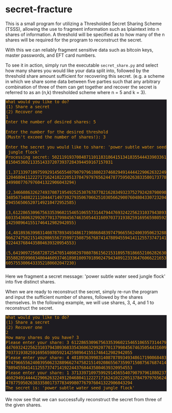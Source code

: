 # secret-fracture
This is a small program for utilizing a Thresholded Secret Sharing Scheme (TSSS), allowing the use to fragment information such as lplaintext into n shares of information. A threshold will be specified as to how many of the n shares will be required for the program to reconstruct the secret.

With this we can reliably fragment sensitive data such as bitcoin keys, master passwords, and EFT card numbers.

To see it in action, simply run the executable `secret_share.py` and select how many shares you would like your data split into, followed by the threshold share amount sufficient for recovering this secret. (e.g. a scheme in which we share some data between five parties such that any arbitrary combination of three of them can get together and recover the secret is referred to as an (n,k) thresholded scheme where n = 5 and k = 3).

<img src="./sharing.png" alt="Sharing"/>

Here we fragment a secret message: 'power subtle water seed jungle flock' into five distinct shares.

When we are ready to reconstruct the secret, simply re-run the program and input the sufficient number of shares, followed by the shares themselves. In the following example, we will use shares, 3, 4, and 1 to reconstruct the secret.

<img src="./recovering.png" alt="Recovering"/>

We now see that we can successfully reconstruct the secret from three of the given shares.
